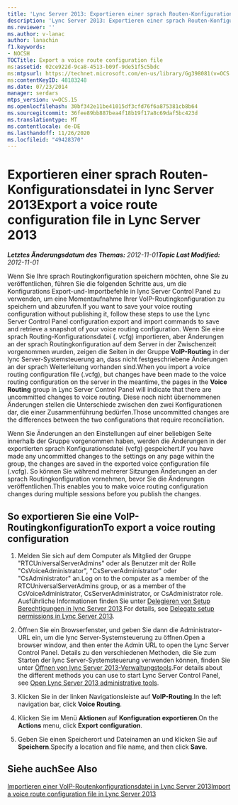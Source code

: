 ```yaml
---
title: 'Lync Server 2013: Exportieren einer sprach Routen-Konfigurationsdatei'
description: 'Lync Server 2013: Exportieren einer sprach Routen-Konfigurationsdatei'
ms.reviewer: ''
ms.author: v-lanac
author: lanachin
f1.keywords:
- NOCSH
TOCTitle: Export a voice route configuration file
ms:assetid: 02ce922d-9ca8-4513-b09f-9de51f5c5bdc
ms:mtpsurl: https://technet.microsoft.com/en-us/library/Gg398081(v=OCS.15)
ms:contentKeyID: 48183248
ms.date: 07/23/2014
manager: serdars
mtps_version: v=OCS.15
ms.openlocfilehash: 30bf342e11be41015df3cfd76f6a875381cb8b64
ms.sourcegitcommit: 36fee89bb887bea4f18b19f17a8c69daf5bc423d
ms.translationtype: MT
ms.contentlocale: de-DE
ms.lasthandoff: 11/26/2020
ms.locfileid: "49428370"
---
```

# <a name="export-a-voice-route-configuration-file-in-lync-server-2013"></a><span data-ttu-id="a21ee-103">Exportieren einer sprach Routen-Konfigurationsdatei in lync Server 2013</span><span class="sxs-lookup"><span data-stu-id="a21ee-103">Export a voice route configuration file in Lync Server 2013</span></span>

<div data-xmlns="http://www.w3.org/1999/xhtml">

<div class="topic" data-xmlns="http://www.w3.org/1999/xhtml" data-msxsl="urn:schemas-microsoft-com:xslt" data-cs="https://msdn.microsoft.com/">

<div data-asp="https://msdn2.microsoft.com/asp">



</div>

<div id="mainSection">

<div id="mainBody"><span data-ttu-id="a21ee-104">

<span> </span></span><span class="sxs-lookup"><span data-stu-id="a21ee-104">

<span> </span></span></span>

<span data-ttu-id="a21ee-105">_**Letztes Änderungsdatum des Themas:** 2012-11-01_</span><span class="sxs-lookup"><span data-stu-id="a21ee-105">_**Topic Last Modified:** 2012-11-01_</span></span>

<span data-ttu-id="a21ee-106">Wenn Sie Ihre sprach Routingkonfiguration speichern möchten, ohne Sie zu veröffentlichen, führen Sie die folgenden Schritte aus, um die Konfigurations Export-und-Importbefehle in lync Server Control Panel zu verwenden, um eine Momentaufnahme Ihrer VoIP-Routingkonfiguration zu speichern und abzurufen.</span><span class="sxs-lookup"><span data-stu-id="a21ee-106">If you want to save your voice routing configuration without publishing it, follow these steps to use the Lync Server Control Panel configuration export and import commands to save and retrieve a snapshot of your voice routing configuration.</span></span> <span data-ttu-id="a21ee-107">Wenn Sie eine sprach Routing-Konfigurationsdatei (. vcfg) importieren, aber Änderungen an der sprach Routingkonfiguration auf dem Server in der Zwischenzeit vorgenommen wurden, zeigen die Seiten in der Gruppe **VoIP-Routing** in der lync Server-Systemsteuerung an, dass nicht festgeschriebene Änderungen an der sprach Weiterleitung vorhanden sind.</span><span class="sxs-lookup"><span data-stu-id="a21ee-107">When you import a voice routing configuration file (.vcfg), but changes have been made to the voice routing configuration on the server in the meantime, the pages in the **Voice Routing** group in Lync Server Control Panel will indicate that there are uncommitted changes to voice routing.</span></span> <span data-ttu-id="a21ee-108">Diese noch nicht übernommenen Änderungen stellen die Unterschiede zwischen den zwei Konfigurationen dar, die einer Zusammenführung bedürfen.</span><span class="sxs-lookup"><span data-stu-id="a21ee-108">Those uncommitted changes are the differences between the two configurations that require reconciliation.</span></span>

<span data-ttu-id="a21ee-109">Wenn Sie Änderungen an den Einstellungen auf einer beliebigen Seite innerhalb der Gruppe vorgenommen haben, werden die Änderungen in der exportierten sprach Konfigurationsdatei (vcfg) gespeichert.</span><span class="sxs-lookup"><span data-stu-id="a21ee-109">If you have made any uncommitted changes to the settings on any page within the group, the changes are saved in the exported voice configuration file (.vcfg).</span></span> <span data-ttu-id="a21ee-110">So können Sie während mehrerer Sitzungen Änderungen an der sprach Routingkonfiguration vornehmen, bevor Sie die Änderungen veröffentlichen.</span><span class="sxs-lookup"><span data-stu-id="a21ee-110">This enables you to make voice routing configuration changes during multiple sessions before you publish the changes.</span></span>

<div>

## <a name="to-export-a-voice-routing-configuration"></a><span data-ttu-id="a21ee-111">So exportieren Sie eine VoIP-Routingkonfiguration</span><span class="sxs-lookup"><span data-stu-id="a21ee-111">To export a voice routing configuration</span></span>

1.  <span data-ttu-id="a21ee-112">Melden Sie sich auf dem Computer als Mitglied der Gruppe "RTCUniversalServerAdmins" oder als Benutzer mit der Rolle "CsVoiceAdministrator", "CsServerAdministrator" oder "CsAdministrator" an.</span><span class="sxs-lookup"><span data-stu-id="a21ee-112">Log on to the computer as a member of the RTCUniversalServerAdmins group, or as a member of the CsVoiceAdministrator, CsServerAdministrator, or CsAdministrator role.</span></span> <span data-ttu-id="a21ee-113">Ausführliche Informationen finden Sie unter [Delegieren von Setup Berechtigungen in lync Server 2013](lync-server-2013-delegate-setup-permissions.md).</span><span class="sxs-lookup"><span data-stu-id="a21ee-113">For details, see [Delegate setup permissions in Lync Server 2013](lync-server-2013-delegate-setup-permissions.md).</span></span>

2.  <span data-ttu-id="a21ee-114">Öffnen Sie ein Browserfenster, und geben Sie dann die Administrator-URL ein, um die lync Server-Systemsteuerung zu öffnen.</span><span class="sxs-lookup"><span data-stu-id="a21ee-114">Open a browser window, and then enter the Admin URL to open the Lync Server Control Panel.</span></span> <span data-ttu-id="a21ee-115">Details zu den verschiedenen Methoden, die Sie zum Starten der lync Server-Systemsteuerung verwenden können, finden Sie unter [Öffnen von lync Server 2013-Verwaltungstools](lync-server-2013-open-lync-server-administrative-tools.md).</span><span class="sxs-lookup"><span data-stu-id="a21ee-115">For details about the different methods you can use to start Lync Server Control Panel, see [Open Lync Server 2013 administrative tools](lync-server-2013-open-lync-server-administrative-tools.md).</span></span>

3.  <span data-ttu-id="a21ee-116">Klicken Sie in der linken Navigationsleiste auf **VoIP-Routing**.</span><span class="sxs-lookup"><span data-stu-id="a21ee-116">In the left navigation bar, click **Voice Routing**.</span></span>

4.  <span data-ttu-id="a21ee-117">Klicken Sie im Menü **Aktionen** auf **Konfiguration exportieren**.</span><span class="sxs-lookup"><span data-stu-id="a21ee-117">On the **Actions** menu, click **Export configuration**.</span></span>

5.  <span data-ttu-id="a21ee-118">Geben Sie einen Speicherort und Dateinamen an und klicken Sie auf **Speichern**.</span><span class="sxs-lookup"><span data-stu-id="a21ee-118">Specify a location and file name, and then click **Save**.</span></span>

</div>

<div>

## <a name="see-also"></a><span data-ttu-id="a21ee-119">Siehe auch</span><span class="sxs-lookup"><span data-stu-id="a21ee-119">See Also</span></span>


[<span data-ttu-id="a21ee-120">Importieren einer VoIP-Routenkonfigurationsdatei in Lync Server 2013</span><span class="sxs-lookup"><span data-stu-id="a21ee-120">Import a voice route configuration file in Lync Server 2013</span></span>](lync-server-2013-import-a-voice-route-configuration-file.md)  
  

<span data-ttu-id="a21ee-121"></div>

</div>

<span> </span>

</div>

</div>

</span><span class="sxs-lookup"><span data-stu-id="a21ee-121"></div>

</div>

<span> </span>

</div>

</div>

</span></span></div>

